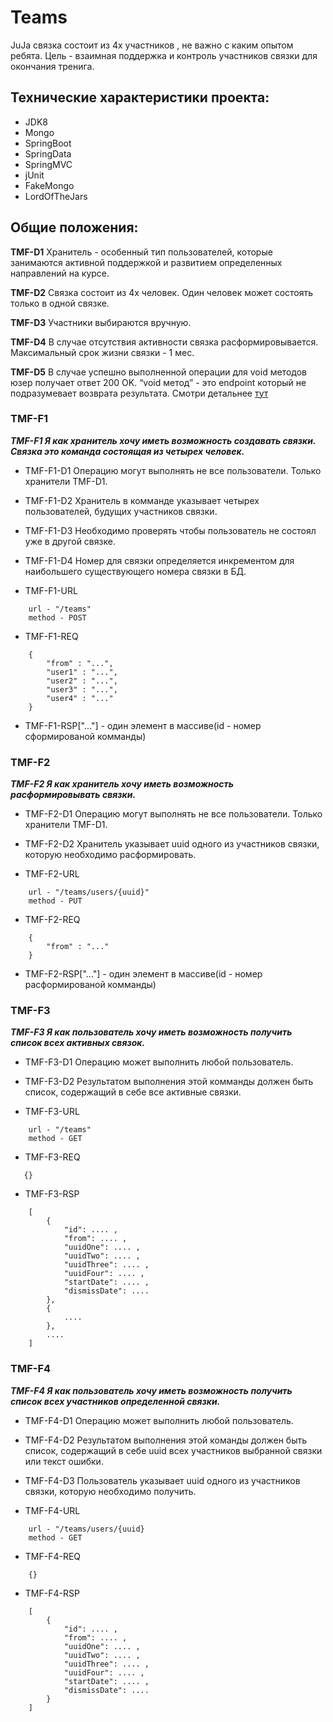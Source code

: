# Teams
JuJa связка состоит из 4х участников , не важно с каким опытом ребята. Цель - взаимная поддержка и контроль участников связки для окончания тренига.

## Технические характеристики проекта:

* JDK8
* Mongo
* SpringBoot
* SpringData
* SpringMVC
* jUnit
* FakeMongo 
* LordOfTheJars

## Общие положения:
**TMF-D1** Хранитель - особенный тип пользователей, которые занимаются активной поддержкой и развитием определенных направлений на курсе.

**TMF-D2** Связка состоит из 4х человек. Один человек может состоять только в одной связке.

**TMF-D3** Участники выбираются вручную.

**TMF-D4** В случае отсутствия активности связка расформировывается. Максимальный срок жизни связки - 1 мес.

**TMF-D5** В случае успешно выполненной операции для void методов юзер получает ответ 200 OK. “void метод” - это endpoint который не подразумевает возврата результата. Смотри детальнее [тут](https://ru.wikipedia.org/wiki/%D0%A1%D0%BF%D0%B8%D1%81%D0%BE%D0%BA_%D0%BA%D0%BE%D0%B4%D0%BE%D0%B2_%D1%81%D0%BE%D1%81%D1%82%D0%BE%D1%8F%D0%BD%D0%B8%D1%8F_HTTP#200)

### TMF-F1
***TMF-F1 Я как хранитель хочу иметь возможность создавать связки. Связка это команда состоящая из четырех человек.***

* TMF-F1-D1 Операцию могут выполнять не все пользователи. Только хранители TMF-D1.
* TMF-F1-D2 Хранитель в комманде указывает четырех пользователей, будущих участников связки.
* TMF-F1-D3 Необходимо проверять чтобы пользователь не состоял уже в другой связке.
* TMF-F1-D4 Номер для связки определяется инкрементом для наибольшего существующего номера связки в БД.

* TMF-F1-URL
```
    url - "/teams"
    method - POST
```
* TMF-F1-REQ
```
    {
        "from" : "...",
        "user1" : "...",
        "user2" : "...",
        "user3" : "...",
        "user4" : "..."
    }
```
* TMF-F1-RSP["..."] - один элемент в массиве(id - номер сформированой комманды)

### TMF-F2
***TMF-F2 Я как хранитель хочу иметь возможность расформировывать связки.***

* TMF-F2-D1 Операцию могут выполнять не все пользователи. Только хранители TMF-D1.
* TMF-F2-D2 Хранитель указывает uuid одного из участников связки, которую необходимо расформировать.

* TMF-F2-URL
```
    url - "/teams/users/{uuid}"
    method - PUT
```
* TMF-F2-REQ
```
    {
        "from" : "..."
    }
```
* TMF-F2-RSP["..."] - один элемент в массиве(id - номер расформированой комманды)

### TMF-F3
***TMF-F3 Я как пользователь хочу иметь возможность получить список всех активных связок.***

* TMF-F3-D1 Операцию может выполнить любой пользователь.
* TMF-F3-D2 Результатом выполнения этой комманды должен быть список, содержащий в себе все активные связки.

* TMF-F3-URL
```
    url - "/teams"
    method - GET
```
* TMF-F3-REQ
```
   {}
```
* TMF-F3-RSP
```
    [
        {
            "id": .... ,
            "from": .... ,
            "uuidOne": .... ,
            "uuidTwo": .... ,
            "uuidThree": .... ,
            "uuidFour": .... ,
            "startDate": .... ,
            "dismissDate": ....
        },
        {
            ....
        },
        ....   
    ]
```
### TMF-F4
***TMF-F4 Я как пользователь хочу иметь возможность получить список всех участников определенной связки.***

* TMF-F4-D1 Операцию может выполнить любой пользователь.
* TMF-F4-D2 Результатом выполнения этой команды должен быть список, содержащий в себе uuid всех участников выбранной связки 
 или текст ошибки.  
* TMF-F4-D3 Пользователь указывает uuid одного из участников связки, которую необходимо получить.


* TMF-F4-URL
```
    url - "/teams/users/{uuid}
    method - GET
```
* TMF-F4-REQ
```
    {}
```
* TMF-F4-RSP
```
    [
        {
            "id": .... ,
            "from": .... ,
            "uuidOne": .... ,
            "uuidTwo": .... ,
            "uuidThree": .... ,
            "uuidFour": .... ,
            "startDate": .... ,
            "dismissDate": ....
        }
    ]    
 ```

